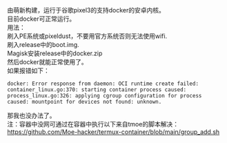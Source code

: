 由萌新构建，运行于谷歌pixel3的支持docker的安卓内核。  
目前docker可正常运行。     
用法：  
刷入PE系统或pixeldust，不要用官方系统否则无法使用wifi.     
刷入release中的boot.img.   
Magisk安装release中的docker.zip  
然后docker就能正常使用了。    
如果报错如下：   
```log
docker: Error response from daemon: OCI runtime create failed: container_linux.go:370: starting container process caused: process_linux.go:326: applying cgroup configuration for process caused: mountpoint for devices not found: unknown.
```
那我也没办法了。  
注：容器中没网可通过在容器中执行以下来自tmoe的脚本解决：https://github.com/Moe-hacker/termux-container/blob/main/group_add.sh

